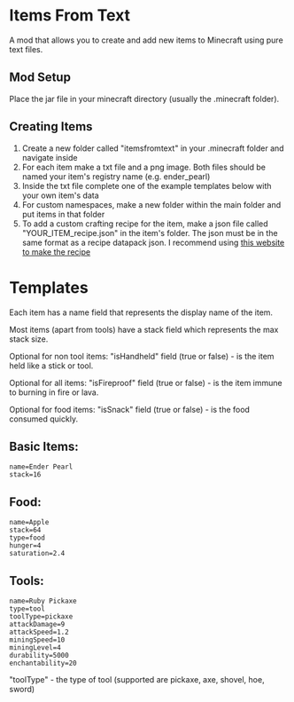 # Items From Text

A mod that allows you to create and add new items to Minecraft using pure text files.

## Mod Setup

Place the jar file in your minecraft directory (usually the .minecraft folder).

## Creating Items

1. Create a new folder called "itemsfromtext" in your .minecraft folder and navigate inside
2. For each item make a txt file and a png image. Both files should be named your item's registry name (e.g. ender_pearl)
3. Inside the txt file complete one of the example templates below with your own item's data
4. For custom namespaces, make a new folder within the main folder and put items in that folder
5. To add a custom crafting recipe for the item, make a json file called "YOUR_ITEM_recipe.json" in the item's folder. The json must be in the same format as a recipe datapack json. I recommend using [this website to make the recipe](https://crafting.thedestruc7i0n.ca/)

# Templates

Each item has a name field that represents the display name of the item.

Most items (apart from tools) have a stack field which represents the max stack size.

Optional for non tool items: "isHandheld" field (true or false) - is the item held like a stick or tool.

Optional for all items: "isFireproof" field (true or false) - is the item immune to burning in fire or lava.

Optional for food items: "isSnack" field (true or false) - is the food consumed quickly.

## Basic Items:

```
name=Ender Pearl
stack=16
```

## Food:

```
name=Apple
stack=64
type=food
hunger=4
saturation=2.4
```

## Tools:

```
name=Ruby Pickaxe
type=tool
toolType=pickaxe
attackDamage=9
attackSpeed=1.2
miningSpeed=10
miningLevel=4
durability=5000
enchantability=20
```

"toolType" - the type of tool (supported are pickaxe, axe, shovel, hoe, sword)
